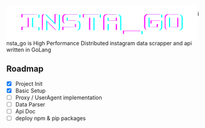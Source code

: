 <img src="/img/1.png" align="left">

insta_go is High Performance Distributed instagram data scrapper and api written in GoLang

## Roadmap

- [x] Project Init
- [x] Basic Setup
- [ ] Proxy / UserAgent implementation
- [ ] Data Parser
- [ ] Api Doc
- [ ] deploy npm & pip packages
